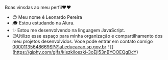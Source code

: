 Boas vinsdas ao meu perfil❤❤
- 😊 Meu nome é Leonardo Pereira
- 🎓 Estou estudando na Alura.
- ✨ Estou me desenvolvendo na linguagem JavaScript.
- 😉Utilizo esse espaço para minha organização e compartilhamento dos meu projetos desenvolvidos.
Voce pode entrar em contato comigo
00001135648669SP@al.educacao.sp.gov.br
! [] (https://giphy.com/gifs/kiszkiloszki-3oEjI53nBYOOEQgDcY)
